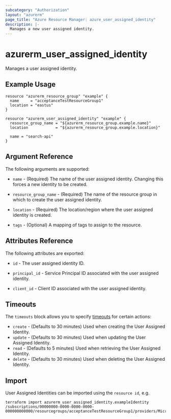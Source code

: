 ```yaml
---
subcategory: "Authorization"
layout: "azurerm"
page_title: "Azure Resource Manager: azure_user_assigned_identity"
description: |-
  Manages a new user assigned identity.
---
```


# azurerm_user_assigned_identity

Manages a user assigned identity.

## Example Usage

```hcl
resource "azurerm_resource_group" "example" {
  name     = "acceptanceTestResourceGroup1"
  location = "eastus"
}

resource "azurerm_user_assigned_identity" "example" {
  resource_group_name = "${azurerm_resource_group.example.name}"
  location            = "${azurerm_resource_group.example.location}"

  name = "search-api"
}
```

## Argument Reference

The following arguments are supported:

* `name` - (Required) The name of the user assigned identity. Changing this forces a
    new identity to be created.

* `resource_group_name` - (Required) The name of the resource group in which to
    create the user assigned identity.

* `location` - (Required) The location/region where the user assigned identity is
    created.

* `tags` - (Optional) A mapping of tags to assign to the resource.

## Attributes Reference

The following attributes are exported:

* `id` - The user assigned identity ID.

* `principal_id` - Service Principal ID associated with the user assigned identity.

* `client_id` - Client ID associated with the user assigned identity.

## Timeouts

The `timeouts` block allows you to specify [timeouts](https://www.terraform.io/docs/configuration/resources.html#timeouts) for certain actions:

* `create` - (Defaults to 30 minutes) Used when creating the User Assigned Identity.
* `update` - (Defaults to 30 minutes) Used when updating the User Assigned Identity.
* `read` - (Defaults to 5 minutes) Used when retrieving the User Assigned Identity.
* `delete` - (Defaults to 30 minutes) Used when deleting the User Assigned Identity.

## Import

User Assigned Identities can be imported using the `resource id`, e.g.

```shell
terraform import azurerm_user_assigned_identity.exampleIdentity /subscriptions/00000000-0000-0000-0000-000000000000/resourcegroups/acceptanceTestResourceGroup1/providers/Microsoft.ManagedIdentity/userAssignedIdentities/testIdentity
```
